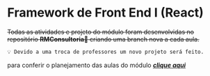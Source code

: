 # Framework de Front End I (React)

~~Todas as atividades e projeto do módulo foram desenvolvidas no repositório **RMConsultoria🔗** criando uma branch nova a cada aula.~~

```txt
💡 Devido a uma troca de professores um novo projeto será feito.
```

para conferir o planejamento das aulas do módulo ***[clique aqui](./planejamento.md)***
